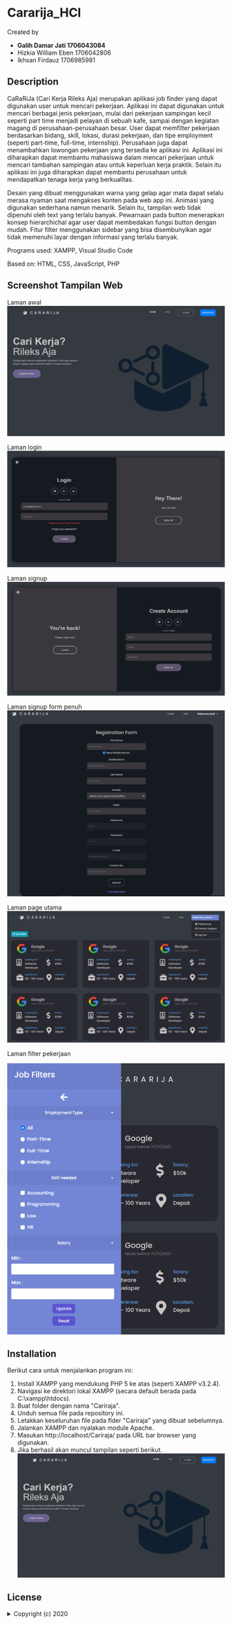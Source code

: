 # Cararija_HCI
Created by 

- **Galih Damar Jati    1706043084**
- Hizkia William Eben 1706042806
- Ikhsan Firdauz      1706985981

## Description
CaRaRiJa (Cari Kerja Rileks Aja) merupakan aplikasi job finder yang dapat digunakan user untuk mencari pekerjaan. Aplikasi ini dapat digunakan untuk mencari berbagai jenis pekerjaan, mulai dari pekerjaan sampingan kecil seperti part time menjadi pelayan di sebuah kafe, sampai dengan kegiatan magang di perusahaan-perusahaan besar. User dapat memfilter pekerjaan berdasarkan bidang, skill, lokasi, durasi pekerjaan, dan tipe employment (seperti part-time, full-time, internship). Perusahaan juga dapat menambahkan lowongan pekerjaan yang tersedia ke aplikasi ini. Aplikasi ini diharapkan dapat membantu mahasiswa dalam mencari pekerjaan untuk mencari tambahan sampingan atau untuk keperluan kerja praktik. Selain itu aplikasi ini juga diharapkan dapat membantu perusahaan untuk mendapatkan tenaga kerja yang berkualitas.

Desain yang dibuat menggunakan warna yang gelap agar mata dapat selalu merasa nyaman saat mengakses konten pada web app ini. Animasi yang digunakan sederhana namun menarik. Selain itu, tampilan web tidak dipenuhi oleh text yang terlalu banyak. Pewarnaan pada button menerapkan konsep hierarchichal agar user dapat membedakan fungsi button dengan mudah. Fitur filter menggunakan sidebar yang bisa disembunyikan agar tidak memenuhi layar dengan informasi yang terlalu banyak.

Programs used: XAMPP, Visual Studio Code

Based on: HTML, CSS, JavaScript, PHP

## Screenshot Tampilan Web
Laman awal
![Page](Screenshot/Page.png)

Laman login
![Login](Screenshot/Login.png)

Laman signup
![Signup](Screenshot/Signup.png)

Laman signup form penuh
![SignupComplete](Screenshot/SignupComplete.png)

Laman page utama
![Job](Screenshot/Job.png)

Laman filter pekerjaan

![JobFilter](Screenshot/JobFilter.png)

## Installation
Berikut cara untuk menjalankan program ini:
1. Install XAMPP yang mendukung PHP 5 ke atas (seperti XAMPP v3.2.4).
2. Navigasi ke direktori lokal XAMPP (secara default berada pada C:\xampp\htdocs).
3. Buat folder dengan nama "Cariraja".
4. Unduh semua file pada repository ini.
5. Letakkan keseluruhan file pada flder "Cariraja" yang dibuat sebelumnya.
6. Jalankan XAMPP dan nyalakan module Apache.
7. Masukan http://localhost/Cariraja/ pada URL bar browser yang digunakan.
8. Jika berhasil akan muncul tampilan seperti berikut.
![Page](Screenshot/Page.png)


## License
<details>
  <summary>Copyright (c) 2020 </summary>

<p align="justify">Permission is hereby granted, free of charge, to any person obtaining a copy
of this software and associated documentation files (the "Software"), to deal
in the Software without restriction, including without limitation the rights
to use, copy, modify, merge, publish, distribute, sublicense, and/or sell
copies of the Software, and to permit persons to whom the Software is
furnished to do so, subject to the following conditions:</p>

<p align="justify">The above copyright notice and this permission notice shall be included in all
copies or substantial portions of the Software.</p>

<p align="justify">The software is provided "as is", without warranty of any kind, express or
Implied, including but not limited to the warranties of merchantability,
Fitness for a particular purpose and noninfringement. In no event shall the
Authors or copyright holders be liable for any claim, damages or other
Liability, whether in an action of contract, tort or otherwise, arising from,
Out of or in connection with the software or the use or other dealings in the
Software.</p>

</details>
